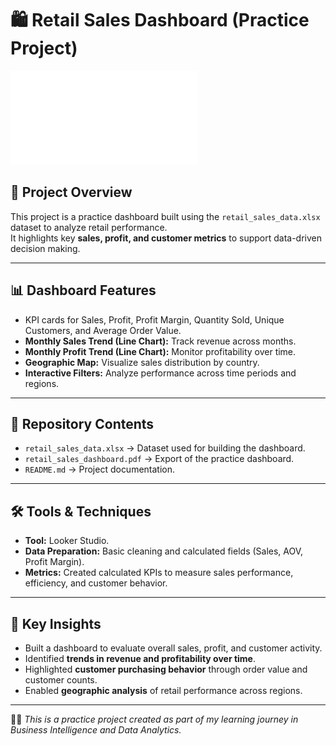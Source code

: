 
# 🛍️ Retail Sales Dashboard (Practice Project)

![Dashboard Preview](retail_sales_dashboard.pdf)

## 📌 Project Overview
This project is a practice dashboard built using the `retail_sales_data.xlsx` dataset to analyze retail performance.  
It highlights key **sales, profit, and customer metrics** to support data-driven decision making.

---

## 📊 Dashboard Features
- KPI cards for Sales, Profit, Profit Margin, Quantity Sold, Unique Customers, and Average Order Value.  
- **Monthly Sales Trend (Line Chart):** Track revenue across months.  
- **Monthly Profit Trend (Line Chart):** Monitor profitability over time.  
- **Geographic Map:** Visualize sales distribution by country.  
- **Interactive Filters:** Analyze performance across time periods and regions.  

---

## 📂 Repository Contents
- `retail_sales_data.xlsx` → Dataset used for building the dashboard.  
- `retail_sales_dashboard.pdf` → Export of the practice dashboard.  
- `README.md` → Project documentation.  

---

## 🛠️ Tools & Techniques
- **Tool:**  Looker Studio.  
- **Data Preparation:** Basic cleaning and calculated fields (Sales, AOV, Profit Margin).  
- **Metrics:** Created calculated KPIs to measure sales performance, efficiency, and customer behavior.  

---

## 🚀 Key Insights
- Built a dashboard to evaluate overall sales, profit, and customer activity.  
- Identified **trends in revenue and profitability over time**.  
- Highlighted **customer purchasing behavior** through order value and customer counts.  
- Enabled **geographic analysis** of retail performance across regions.  
---

👨‍💻 *This is a practice project created as part of my learning journey in Business Intelligence and Data Analytics.*  
